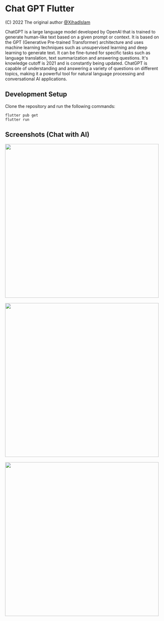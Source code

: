# Chat GPT Flutter

(C) 2022 The original author  [@XihadIslam](https://github.com/xihadulislam/)

ChatGPT is a large language model developed by OpenAI that is trained to generate human-like text based on a given prompt or context. It is based on the GPT (Generative Pre-trained Transformer) architecture and uses machine learning techniques such as unsupervised learning and deep learning to generate text. It can be fine-tuned for specific tasks such as language translation, text summarization and answering questions. It's knowledge cutoff is 2021 and is constantly being updated. ChatGPT is capable of understanding and answering a variety of questions on different topics, making it a powerful tool for natural language processing and conversational AI applications.


## Development Setup
Clone the repository and run the following commands:
```
flutter pub get
flutter run
```



## Screenshots (Chat with AI)

<img src="https://github.com/xihadulislam/chat_gpt_flutter/blob/master/ss/home.png" height="500em" /> &nbsp; 
<img src="https://github.com/xihadulislam/chat_gpt_flutter/blob/master/ss/text.png" height="500em" /> &nbsp;
<img src="https://github.com/xihadulislam/chat_gpt_flutter/blob/master/ss/image.png" height="500em" />

<br/>
<br/>

## 
